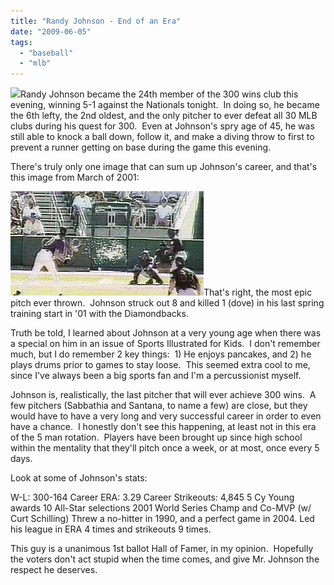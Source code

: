 ```yaml
---
title: "Randy Johnson - End of an Era"
date: "2009-06-05"
tags:
  - "baseball"
  - "mlb"
---
```


![](images/randy-johnson-giants-iconphotostwo257270-mlb-giants-at.jpg)Randy Johnson became the 24th member of the 300 wins club this evening, winning 5-1 against the Nationals tonight.  In doing so, he became the 6th lefty, the 2nd oldest, and the only pitcher to ever defeat all 30 MLB clubs during his quest for 300.  Even at Johnson's spry age of 45, he was still able to knock a ball down, follow it, and make a diving throw to first to prevent a runner getting on base during the game this evening.

There's truly only one image that can sum up Johnson's career, and that's this image from March of 2001:

![](images/rjohnsonbird.jpg)That's right, the most epic pitch ever thrown.  Johnson struck out 8 and killed 1 (dove) in his last spring training start in '01 with the Diamondbacks.

Truth be told, I learned about Johnson at a very young age when there was a special on him in an issue of Sports Illustrated for Kids.  I don't remember much, but I do remember 2 key things:  1) He enjoys pancakes, and 2) he plays drums prior to games to stay loose.  This seemed extra cool to me, since I've always been a big sports fan and I'm a percussionist myself.

Johnson is, realistically, the last pitcher that will ever achieve 300 wins.  A few pitchers (Sabbathia and Santana, to name a few) are close, but they would have to have a very long and very successful career in order to even have a chance.  I honestly don't see this happening, at least not in this era of the 5 man rotation.  Players have been brought up since high school within the mentality that they'll pitch once a week, or at most, once every 5 days.

Look at some of Johnson's stats:

W-L: 300-164 Career ERA: 3.29 Career Strikeouts: 4,845 5 Cy Young awards 10 All-Star selections 2001 World Series Champ and Co-MVP (w/ Curt Schilling) Threw a no-hitter in 1990, and a perfect game in 2004. Led his league in ERA 4 times and strikeouts 9 times.

This guy is a unanimous 1st ballot Hall of Famer, in my opinion.  Hopefully the voters don't act stupid when the time comes, and give Mr. Johnson the respect he deserves.
